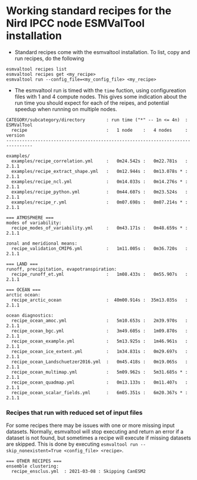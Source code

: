 Working standard recipes for the Nird IPCC node ESMValTool installation
=======================================================================

* Standard recipes come with the esmvaltool installation. To list, copy and run recipes, do the following

```
esmvaltool recipes list
esmvaltool recipes get <my_recipe>
esmvaltool run --config_file=<my_config_file> <my_recipe>
```

* The esmvaltool run is timed with the `time` fuction, using configureation files with 1 and 4 compute nodes. This gives some indication about the run time you should expect for each of the reipes, and potential speedup when running on multiple nodes.

```
CATEGORY/subcategory/directory        : run time ("*" -- 1n <= 4n)  : ESMValTool
  recipe                              :   1 node    :   4 nodes     :  version
--------------------------------------------------------------------------------

examples/
  examples/recipe_correlation.yml     :   0m24.542s :   0m22.781s   : 2.1.1
  examples/recipe_extract_shape.yml   :   0m12.944s :   0m13.078s * : 2.1.1
  examples/recipe_ncl.yml             :   0m14.033s :   0m14.276s * : 2.1.1
  examples/recipe_python.yml          :   0m44.607s :   0m23.524s   : 2.1.1
  examples/recipe_r.yml               :   0m07.698s :   0m07.214s * : 2.1.1

=== ATMOSPHERE ===
modes of variability:
  recipe_modes_of_variability.yml     :   0m43.171s :   0m48.659s * : 2.1.1

zonal and meridional means:
  recipe_validation_CMIP6.yml         :   1m11.005s :   0m36.720s   : 2.1.1

=== LAND ===
runoff, precipitation, evapotranspiration:
  recipe_runoff_et.yml                :   1m08.433s :   0m55.907s   : 2.1.1

=== OCEAN ===
arctic ocean:
  recipe_arctic_ocean                 :  40m00.914s :  35m13.035s   : 2.1.1

ocean diagnostics:
  recipe_ocean_amoc.yml               :   5m10.653s :   2m39.970s   : 2.1.1
  recipe_ocean_bgc.yml                :   3m49.605s :   1m09.870s   : 2.1.1
  recipe_ocean_example.yml            :   5m13.925s :   1m46.961s   : 2.1.1
  recipe_ocean_ice_extent.yml         :   1m34.831s :   0m29.697s   : 2.1.1
  recipe_ocean_Landschuetzer2016.yml  :   0m45.418s :   0m19.065s   : 2.1.1
  recipe_ocean_multimap.yml           :   5m09.962s :   5m31.685s * : 2.1.1
  recipe_ocean_quadmap.yml            :   0m13.133s :   0m11.407s   : 2.1.1
  recipe_ocean_scalar_fields.yml      :   6m05.351s :   6m20.367s * : 2.1.1
```

### Recipes that run with reduced set of input files

For some recipes there may be issues with one or more missing input datasets. Normally, esmvaltool will stop executing and return an error if a dataset is not found, but sometimes a recipe will execute if missing datasets are skipped. This is done by executing ``esmvaltool run --skip_nonexistent=True <config_file> <recipe>``.

```
=== OTHER RECIPES ===
ensemble clustering:
  recipe_ensclus.yml  : 2021-03-08 : Skipping CanESM2 
```
